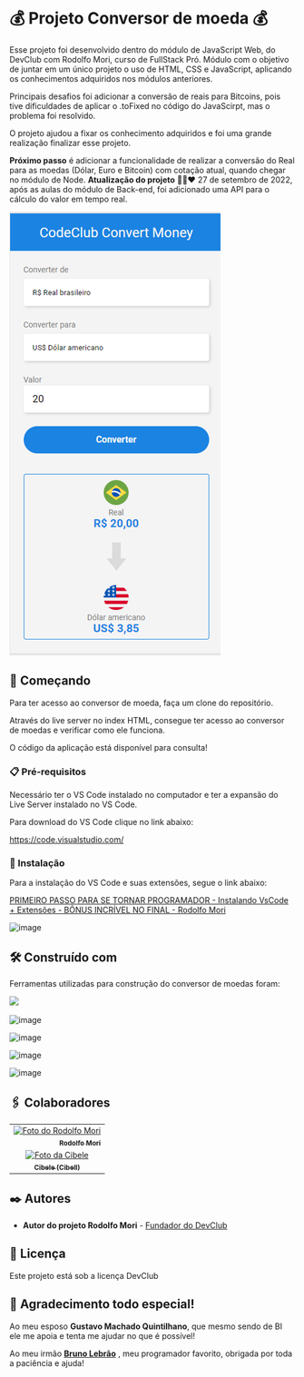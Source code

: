 # :moneybag: Projeto Conversor de moeda :moneybag:

Esse projeto foi desenvolvido dentro do módulo de JavaScript Web, do DevClub com Rodolfo Mori, curso de FullStack Pró.
Módulo com o objetivo de juntar em um único projeto o uso de HTML, CSS e JavaScript, aplicando os conhecimentos adquiridos nos módulos anteriores.

Principais desafios foi adicionar a conversão de reais para Bitcoins, pois tive dificuldades de aplicar o .toFixed no código do JavaScirpt, mas o problema foi resolvido.

O projeto ajudou a fixar os conhecimento adquiridos e foi uma grande realização finalizar esse projeto.

**Próximo passo** é adicionar a funcionalidade de realizar a conversão do Real para as moedas (Dólar, Euro e Bitcoin) com cotação atual, quando chegar no módulo de Node.
**Atualização do projeto** 👩‍💻❤️ 27 de setembro de 2022, após as aulas do módulo de Back-end, foi adicionado uma API para o cálculo do valor em tempo real.


![image](./assets/image-20220822103512536.png)

## 🚀 Começando

Para ter acesso ao conversor de moeda, faça um clone do repositório.

Através do live server no index HTML, consegue ter acesso ao conversor de moedas e verificar como ele funciona.

O código da aplicação está disponível para consulta!

### 📋 Pré-requisitos

Necessário ter o VS Code instalado no computador e ter a expansão do Live Server instalado no VS Code.

Para download do VS Code clique no link abaixo:

https://code.visualstudio.com/

### 🔧 Instalação

Para a instalação do VS Code e suas extensões, segue o link abaixo:

[PRIMEIRO PASSO PARA SE TORNAR PROGRAMADOR - Instalando VsCode + Extensões - BÔNUS INCRÍVEL NO FINAL - Rodolfo Mori](https://www.youtube.com/watch?v=fu5y-tOjfio)

 ![image](https://img.shields.io/badge/YouTube-FF0000?style=for-the-badge&logo=youtube&logoColor=white)

## 🛠️ Construído com

Ferramentas utilizadas para construção do conversor de moedas foram:

<img src="https://img.shields.io/badge/HTML-239120?style=for-the-badge&logo=html5&logoColor=white">

![image](https://img.shields.io/badge/CSS-239120?&style=for-the-badge&logo=css3&logoColor=white)

![image](https://img.shields.io/badge/JavaScript-F7DF1E?style=for-the-badge&logo=javascript&logoColor=black)

![image](https://camo.githubusercontent.com/194ae9b0be9bfd4caedab16de320d3987f4c144112461590a206262d21eb769b/68747470733a2f2f696d672e736869656c64732e696f2f62616467652f2d56697375616c25323053747564696f253230436f64652d3333333333333f7374796c653d666c6174266c6f676f3d76697375616c2d73747564696f2d636f6465266c6f676f436f6c6f723d303037414343)

![image](https://img.shields.io/badge/figma-%23F24E1E.svg?style=for-the-badge&logo=figma&logoColor=white)





## 🖇️ Colaboradores

<table>
  <tr>
    <td align="right">
      <a href="https://github.com/rodolfomori" target="blank">
        <img src="https://user-images.githubusercontent.com/95030203/155012879-fc6991b4-5357-4675-9ef5-1dd56f795265.png" width="100px;" alt="Foto do Rodolfo Mori"/><br>
        <sub>
          <b>Rodolfo Mori</b>
        </sub>
      </a>
    </td>


  <tr>
    <td align="center">
      <a href="https://github.com/Cibell" target="blank">
        <img src="https://avatars.githubusercontent.com/u/88112866?v=4" width="100px;" alt="Foto da Cibele"/><br>
        <sub>
          <b>Cibele (Cibell)</b>
        </sub>
      </a>
    </td>
    </table>



## ✒️ Autores

- **Autor do projeto Rodolfo Mori** - [Fundador do DevClub](https://github.com/rodolfomori)

  

## 📄 Licença

Este projeto está sob a licença DevClub

## 🎁 Agradecimento todo especial!

Ao meu esposo **Gustavo Machado Quintilhano**, que mesmo sendo de BI ele me apoia e tenta me ajudar no que é possível!

Ao meu irmão [**Bruno Lebrão**](https://github.com/brunolebrao) , meu programador favorito, obrigada por toda a paciência e ajuda!



